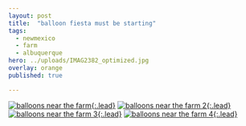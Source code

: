 ```yaml
---
layout: post
title:  "balloon fiesta must be starting"
tags:
  - newmexico
  - farm
  - albuquerque
hero: ../uploads/IMAG2382_optimized.jpg
overlay: orange
published: true

---
```



[![balloons near the farm](../uploads/IMAG2382_optimized.jpg){:.lead}](../uploads/IMAG2382.jpg)
[![balloons near the farm 2](../uploads/IMAG2384_optimized.jpg){:.lead}](../uploads/IMAG2384.jpg)
[![balloons near the farm 3](../uploads/IMAG2387_optimized.jpg){:.lead}](../uploads/IMAG2387.jpg)
[![balloons near the farm 4](../uploads/IMAG2388_optimized.jpg){:.lead}](../uploads/IMAG2388.jpg)
